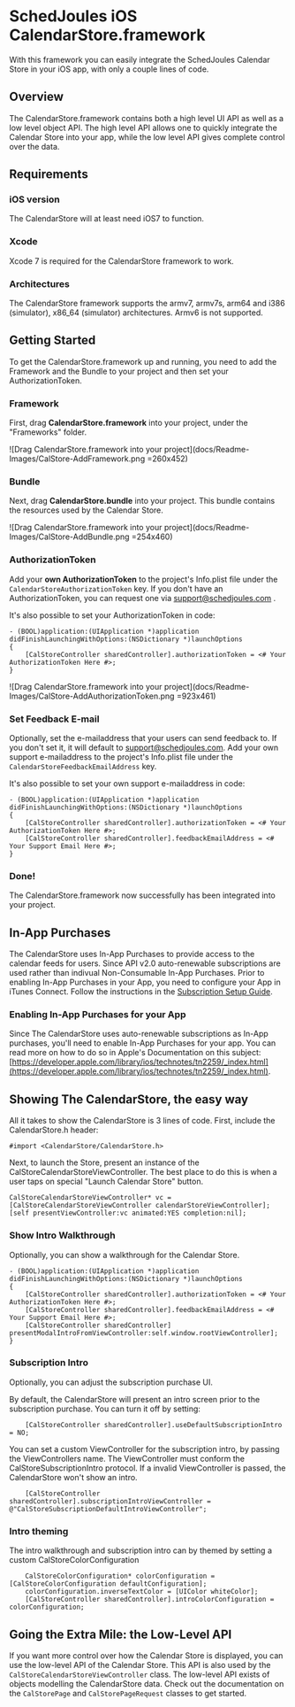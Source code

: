 # SchedJoules iOS CalendarStore.framework
With this framework you can easily integrate the SchedJoules Calendar Store in your iOS app, with only a couple lines of code. 

## Overview
The CalendarStore.framework contains both a high level UI  API as well as a low level object API. The high level API allows one to quickly integrate the Calendar Store into your app, while the low level API gives complete control over the data.

## Requirements

### iOS version
The CalendarStore will at least need iOS7 to function.

### Xcode
Xcode 7 is required for the CalendarStore framework to work.

### Architectures
The CalendarStore framework supports the armv7, armv7s, arm64 and i386 (simulator), x86_64 (simulator) architectures. Armv6 is not supported.

## Getting Started
To get the CalendarStore.framework up and running, you need to add the Framework and the Bundle to your project and then set your AuthorizationToken.

### Framework
First, drag **CalendarStore.framework** into your project, under the "Frameworks" folder.

![Drag CalendarStore.framework into your project](docs/Readme-Images/CalStore-AddFramework.png =260x452)
 
### Bundle
Next, drag **CalendarStore.bundle** into your project. This bundle contains the resources used by the Calendar Store.

![Drag CalendarStore.framework into your project](docs/Readme-Images/CalStore-AddBundle.png =254x460)

### AuthorizationToken
Add your **own AuthorizationToken** to the project's Info.plist file under the `CalendarStoreAuthorizationToken` key. If you don't have an AuthorizationToken, you can request one via support@schedjoules.com . 

It's also possible to set your AuthorizationToken in code:

	- (BOOL)application:(UIApplication *)application didFinishLaunchingWithOptions:(NSDictionary *)launchOptions
	{
		[CalStoreController sharedController].authorizationToken = <# Your AuthorizationToken Here #>;
	}

![Drag CalendarStore.framework into your project](docs/Readme-Images/CalStore-AddAuthorizationToken.png =923x461)

### Set Feedback E-mail
Optionally, set the e-mailaddress that your users can send feedback to. If you don't set it, it will default to support@schedjoules.com. Add your own support e-mailaddress to the project's Info.plist file under the `CalendarStoreFeedbackEmailAddress` key. 

It's also possible to set your own support e-mailaddress in code:

	- (BOOL)application:(UIApplication *)application didFinishLaunchingWithOptions:(NSDictionary *)launchOptions
	{
		[CalStoreController sharedController].authorizationToken = <# Your AuthorizationToken Here #>;
		[CalStoreController sharedController].feedbackEmailAddress = <# Your Support Email Here #>;
	}

### Done!
The CalendarStore.framework now successfully has been integrated into your project.

## In-App Purchases
The CalendarStore uses In-App Purchases to provide access to the calendar feeds for users. Since API v2.0 auto-renewable subscriptions are used rather than indivual Non-Consumable In-App Purchases. Prior to enabling In-App Purchases in your App, you need to configure your App in iTunes Connect.
Follow the instructions in the [Subscription Setup Guide](docs/Documentation/SubscriptionSetupGuide.html). 

### Enabling In-App Purchases for your App
Since The CalendarStore uses auto-renewable subscriptions as In-App purchases, you'll need to enable In-App Purchases for your app. You can read more on how to do so in Apple's Documentation on this subject: [https://developer.apple.com/library/ios/technotes/tn2259/_index.html](https://developer.apple.com/library/ios/technotes/tn2259/_index.html). 


## Showing The CalendarStore, the easy way
All it takes to show the CalendarStore is 3 lines of code. First, include the CalendarStore.h header:

	#import <CalendarStore/CalendarStore.h>
	
Next, to launch the Store, present an instance of the CalStoreCalendarStoreViewController. The best place to do this is when a user taps on special "Launch Calendar Store" button.

	CalStoreCalendarStoreViewController* vc = [CalStoreCalendarStoreViewController calendarStoreViewController];
	[self presentViewController:vc animated:YES completion:nil];

### Show Intro Walkthrough
Optionally, you can show a walkthrough for the Calendar Store. 

	- (BOOL)application:(UIApplication *)application didFinishLaunchingWithOptions:(NSDictionary *)launchOptions
	{
		[CalStoreController sharedController].authorizationToken = <# Your AuthorizationToken Here #>;
		[CalStoreController sharedController].feedbackEmailAddress = <# Your Support Email Here #>;
		[CalStoreController sharedController] presentModalIntroFromViewController:self.window.rootViewController];
	}

### Subscription Intro
Optionally, you can adjust the subscription purchase UI.

By default, the CalendarStore will present an intro screen prior to the subscription purchase. You can turn it off by setting:

		[CalStoreController sharedController].useDefaultSubscriptionIntro = NO;

You can set a custom ViewController for the subscription intro, by passing the ViewControllers name. The ViewController must conform the CalStoreSubscriptionIntro protocol.
If a invalid ViewController is passed, the CalendarStore won't show an intro.

    	[CalStoreController sharedController].subscriptionIntroViewController = @"CalStoreSubscriptionDefaultIntroViewController";

### Intro theming
The intro walkthrough and subscription intro can by themed by setting a custom CalStoreColorConfiguration

		CalStoreColorConfiguration* colorConfiguration = [CalStoreColorConfiguration defaultConfiguration];
    	colorConfiguration.inverseTextColor = [UIColor whiteColor];
    	[CalStoreController sharedController].introColorConfiguration = colorConfiguration;
	
## Going the Extra Mile: the Low-Level API
If you want more control over how the Calendar Store is displayed, you can use the low-level API of the Calendar Store. This API is also used by the `CalStoreCalendarStoreViewController` class. The low-level API exists of objects modelling the CalendarStore data. Check out the documentation on the `CalStorePage` and `CalStorePageRequest` classes to get started.

